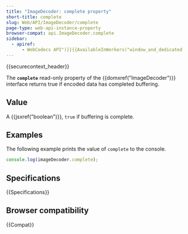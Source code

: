 ```yaml
---
title: "ImageDecoder: complete property"
short-title: complete
slug: Web/API/ImageDecoder/complete
page-type: web-api-instance-property
browser-compat: api.ImageDecoder.complete
sidebar:
  - apiref:
      - WebCodecs API")}}{{AvailableInWorkers("window_and_dedicated
---
```


{{securecontext_header}}

The **`complete`** read-only property of the {{domxref("ImageDecoder")}} interface returns true if encoded data has completed buffering.

## Value

A {{jsxref("boolean")}}, `true` if buffering is complete.

## Examples

The following example prints the value of `complete` to the console.

```js
console.log(imageDecoder.complete);
```

## Specifications

{{Specifications}}

## Browser compatibility

{{Compat}}
